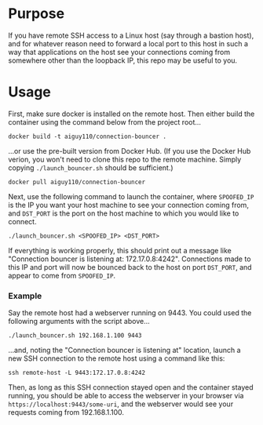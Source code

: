 # Purpose
If you have remote SSH access to a Linux host (say through a bastion host), and for whatever reason need to
forward a local port to this host in such a way that applications on the host see your connections coming from
somewhere other than the loopback IP, this repo may be useful to you.

# Usage
First, make sure docker is installed on the remote host. Then either build the container using the command below
from the project root...

    docker build -t aiguy110/connection-bouncer .

...or use the pre-built version from Docker Hub. (If you use the Docker Hub verion, you won't need to clone this
repo to the remote machine. Simply copying `./launch_bouncer.sh` should be sufficient.)

    docker pull aiguy110/connection-bouncer

Next, use the following command to launch the container, where `SPOOFED_IP` is the IP you want your host machine
to see your connection coming from, and `DST_PORT` is the port on the host machine to which you would like to connect.

    ./launch_bouncer.sh <SPOOFED_IP> <DST_PORT>

If everything is working properly, this should print out a message like "Connection bouncer is listening at: 172.17.0.8:4242".
Connections made to this IP and port will now be bounced back to the host on port `DST_PORT`, and appear to come from `SPOOFED_IP`.

### Example
Say the remote host had a webserver running on 9443. You could used the following arguments with the script above...

    ./launch_bouncer.sh 192.168.1.100 9443

...and, noting the "Connection bouncer is listening at" location, launch a new SSH connection to the remote host using a 
command like this:

    ssh remote-host -L 9443:172.17.0.8:4242

Then, as long as this SSH connection stayed open and the container stayed running, you should be able to access the webserver 
in your browser via `https://localhost:9443/some-uri`, and the webserver would see your requests coming from 192.168.1.100.
